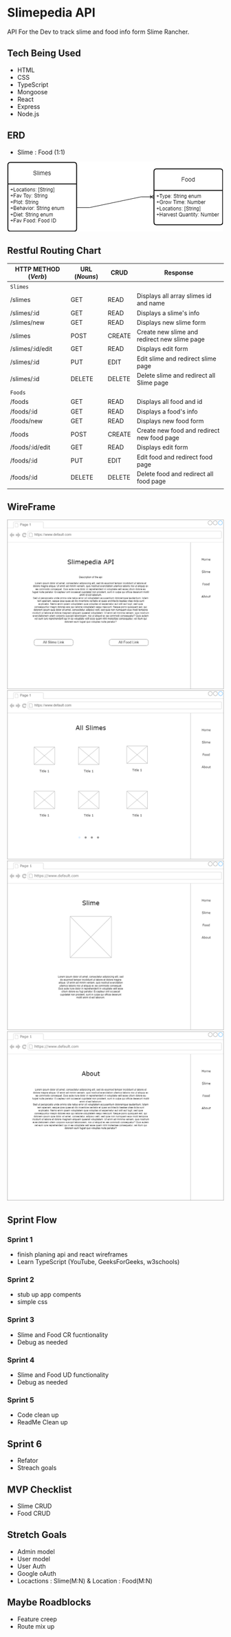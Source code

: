 # Slimepedia API
API For the Dev to track slime and food info form Slime Rancher.

## Tech Being Used
* HTML
* CSS
* TypeScript
* Mongoose
* React
* Express
* Node.js

## ERD
* Slime : Food (1:1)

![ERD](<assets/ERD.png>)

## Restful Routing Chart
| HTTP METHOD (_Verb_) | URL (_Nouns_) | CRUD   | Response                                     |
| -------------------- | ------------- | ------ | -------------------------------------------- |
| `Slimes`             |               |        |                                              |
| /slimes              | GET           | READ   | Displays all array slimes id and name        |
| /slimes/:id          | GET           | READ   | Displays a slime's info                      |
| /slimes/new          | GET           | READ   | Displays new slime form                      |
| /slimes              | POST          | CREATE | Create new slime and redirect new slime page |
| /slimes/:id/edit     | GET           | READ   | Displays edit form                           |
| /slimes/:id          | PUT           | EDIT   | Edit slime and redirect slime page           |
| /slimes/:id          | DELETE        | DELETE | Delete slime and redirect all Slime page     |
| `Foods`              |               |        |                                              |
| /foods               | GET           | READ   | Displays all food and id                     |
| /foods/:id           | GET           | READ   | Displays a food's info                       |
| /foods/new           | GET           | READ   | Displays new food form                       |
| /foods               | POST          | CREATE | Create new food and redirect new food page   |
| /foods/:id/edit      | GET           | READ   | Displays edit form                           |
| /foods/:id           | PUT           | EDIT   | Edit food and redirect food page             |
| /foods/:id           | DELETE        | DELETE | Delete food and redirect all food page       |
|                      |               |        |                                              |


## WireFrame
![Homepage](assets/Home.png)
![All Page](assets/AllPage.png)
![Slime Page](assets/SlimePage.png)
![About](assets/About.png)

## Sprint Flow
### Sprint 1
* finish planing api and react wireframes
* Learn TypeScript (YouTube, GeeksForGeeks, w3schools)
### Sprint 2
* stub up app compents
* simple css
### Sprint 3
* Slime and Food CR fucntionality
* Debug as needed
### Sprint 4
* Slime and Food UD functionality
* Debug as needed
### Sprint 5
* Code clean up
* ReadMe Clean up
## Sprint 6
* Refator
* Streach goals

## MVP Checklist
* Slime CRUD
* Food CRUD

## Stretch Goals
* Admin model
* User model
* User Auth
* Google oAuth
* Locactions : Slime(M:N) & Location : Food(M:N)

## Maybe Roadblocks
* Feature creep
* Route mix up
